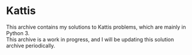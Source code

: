 # Kattis
This archive contains my solutions to Kattis problems, which are mainly in Python 3. <br />
This archive is a work in progress, and I will be updating this solution archive periodically. <br />
